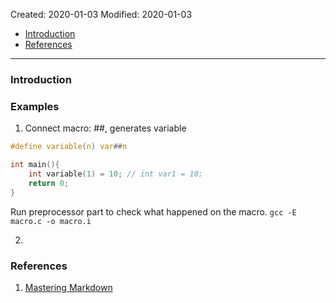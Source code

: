 Created: 2020-01-03
Modified: 2020-01-03

* [Introduction](#intro)
* [References](#reference)
***
### <a id="intro">Introduction</a>

### <a id="examples">Examples</a>
1. Connect macro: ##, generates variable
```C
#define variable(n) var##n

int main(){
    int variable(1) = 10; // int var1 = 10;
    return 0;
}
```
Run preprocessor part to check what happened on the macro.
`gcc -E macro.c -o macro.i`

2. 

### <a id="reference">References</a>
1. <a href="https://guides.github.com/features/mastering-markdown/" target="_blank">Mastering Markdown</a>
